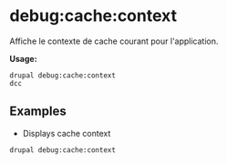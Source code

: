 # debug:cache:context
Affiche le contexte de cache courant pour l'application.

**Usage:**
```
drupal debug:cache:context
dcc
```

## Examples
* Displays cache context
```
drupal debug:cache:context
```
